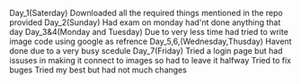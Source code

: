 Day_1(Saterday)
Downloaded all the required things mentioned in the repo provided
Day_2(Sunday)
Had exam on monday had'nt done anything that day
Day_3&4(Monday and Tuesday)
Due to very less time had tried to write image code using google as refrence
Day_5,6,(Wednesday,Thusday)
Havent done due to a very busy scedule
Day_7(Friday)
Tried a login page but had issuses in making it connect to images so had to leave it halfway
Tried to fix buges 
Tried my best but had not much changes
